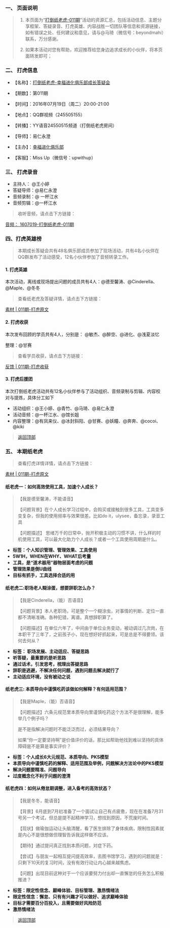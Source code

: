 
### 一、 页面说明

>1.  本页面为“[打倒纸老虎-011期](http://book.upwith.me/u/zhilaohu/Zhilaohu/011_zlh/011collection.html)”活动的资源汇总，包括活动信息、主题分享框架、答疑录音、打虎英雄、内容战胜一切团队等信息和资源链接，如有错误之处、任何建议和意见，请与@马琦（微信号：beyondmahi）联系，万分感谢。
>
>2.  如果本活动对您有帮助，欢迎推荐给您身边追求成长的小伙伴，将本页面转发即可；

### 二、 打虎信息

- 【名称】：[打倒纸老虎-幸福进化俱乐部成长答疑会](http://book.upwith.me/u/zhilaohu/Zhilaohu/)

- 【期数】：第011期
- 【时间】：2016年07月19日（周二）20:00-21:00
- 【地点】：QQ群视频（245505155）
- 【转播】：YY语音24550515频道（打倒纸老虎房间）
- 【导师】：易仁永澄
- 【主办】：[幸福进化俱乐部](http://upwith.me)
- 【客服】：Miss Up（微信号：upwithup）

### 三、 打虎录音

- 主持人： @王小婷
- 答疑导师：@易仁永澄
- 音频录制：@ 一杯江水
- 音频剪辑：@一杯江水

> 收听音频，请点击下方链接：

[音频： 1607019-打倒纸老虎-011期](http://www.ximalaya.com/12605301/sound/18837966)


### 四、打虎英雄榜

> 本期成长答疑会共有48名俱乐部成员参加了现场活动，共有4名小伙伴在QQ群发布了活动感受，12名小伙伴参加了音频转录工作。

#### 1. 打虎英雄

本次活动，离线或现场提出问题的成员共有4人：@德至馨涛、@Cinderella、@Maple、@冬冬

> 查看纸老虎及答疑详情，请点击下方链接：

[素材 | 011期-打虎原文](http://book.upwith.me/u/zhilaohu/Zhilaohu/011_zlh/011_material.html)

#### 2. 打虎收获

本次发布回顾的学员共有4人，分别是： @敏杰、@醉空、@进化、@浅夏淡忆

整理：@甘赛

> 查看学员收获，请点击下方链接：

[反馈 | 011期-打虎收获](http://book.upwith.me/u/zhilaohu/Zhilaohu/011_zlh/011_gain.html)

#### 3. 打虎后援团

本次打倒纸老虎活动共有12名小伙伴参与了活动组织、音频录制与剪辑、内容校对与提炼，具体分工如下

-  活动组织：@王小婷、@青竹、@马琦、@易仁永澄
-  活动音频：@一杯江水、@馆长姐
-  内容整理：@有凤来仪、@冰封斜阳、@甘赛、@妖瞳、@奔奔、@cocoi、@kiki


> [返回顶部](http://book.upwith.me/u/zhilaohu/Zhilaohu/011_zlh/011_collection.html)


### 五、 本期纸老虎

> 查看打虎详情详情，请点击下方链接：

[素材 | 011期-打虎原文](http://book.upwith.me/u/zhilaohu/Zhilaohu/011_zlh/011_material.html)

#### 纸老虎一：如何高效使用工具，加速个人成长？

> 【我是德至馨涛，不能语音】
> 
> 【问题背景】在个人成长学习过程中，会购买或接触到很多工具，工具变多变复杂，但我的使用频率与效果很差。比如do it，ulysee，备忘录，录音工具
> 
> 【问题描述】 思绪万千的日常中，抛开积极主动的习惯不讲，什么样的时机使用工具，可以最大化助力个人成长？或者一个工具使用周期是什么。

- **标签：个人知识管理、管理效果、工具使用**
- **5W1H，WHEN在WHY、WHAT后考量**
- **工具，是“道术器用”器物层面考虑的问题**
- **管理效果是倒U曲线**
- **目标有抓手，工具选择合适的用**


#### 纸老虎二:职场老人糊涂蛋，想要辞职怎么办？

> 【我是Cinderella，（能）否语音】
> 
> 【问题背景】本人老职场，可是整个一个糊涂虫，对事情的判断、定位一直都不清晰准确。各种犯错，离谱。真想辞职算了。
> 
> 【问题描述】在单位六年了，中间由于单位业务变动，被动调过几次岗，在本职干了三年了，之前孩子小，现在想好好抓起来，可是总是不得要领。该何去何从？

- **标签： 职场发展、主动适应、答疑思路**
- **听答疑，最重要的是听思路**
- **通过话术，引发思考，梳理出答疑思路**
- **辞职是逃避，不解决任何问题，遇到问题去解决就行了**
- **主动适应环境，没有被动之说**


#### 纸老虎三: 本质导向中谨慎吃药该做如何解释？有何适用范围？

> 【我是Maple，（能）否语音】
> 
> 【问题描述】六条元规范里本质导向里谨慎吃药这个方法不是很理解，能多举几个例子吗？
> 
> 是不是指解决问题时不能泛泛而过，必须结果导向？
> 
> 如果“你一定要坚持啊”是价值评价的话，那比如帮助他找到难以坚持的具体障碍是不是算是事实评价？

- **标签：个人成长6大元规范、本质导向、PKS模型**
- **本质导向中谨慎吃药的解释、适用范围及举例，问题解决方法论中的PKS模型**
- **解决问题要精准、问题导向**
- **过度概念化不利于问题的澄清**

#### 纸老虎四：如何从倦怠期调整，进入备考的高效状态？

> 【我是冬冬，能语音】 
>
> 【背景】6月底到7月初准备了一个面试让自己有点疲惫，现在在准备7月31号另一个考试，但总是提不起精神学习，想找到原因，不荒废时间。
>
> 【现状】做瑜伽运动让头脑清醒，看了医生排除了身体疾病，限制性因素就是内心不是很想做但理智告诉我这样做不应该。
> 
> 【期待】通过提问真正找到本质问题，对症下药。
> 
> 【尝试】与朋友一起相互提问提高效率，去图书馆学习，遇到的问题就是：只剩下10天的复习时间，没有有效行动让内心越来越焦虑。
> 
> 【问题】出现目前这种对于一个应该要努力付出却一直懈怠的任务怎么积极推进？

- **标签：限定性信念、巅峰体验、目标管理、激昂情绪法**
- **限定性信念：懈怠、只有有兴趣才可以做好、追求巅峰体验**
- **目标才需要百分百投入，且需要做好风险防范**
- **激昂情绪法**

> [返回顶部](http://book.upwith.me/u/zhilaohu/Zhilaohu/011_zlh/011_collection.html)
